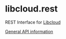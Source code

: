 libcloud.rest
=============

REST Interface for [Libcloud](http://libcloud.apache.org/)

[General API information]( http://goo.gl/Ano2O)